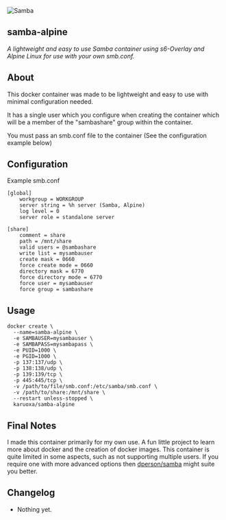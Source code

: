 ![Samba](https://upload.wikimedia.org/wikipedia/commons/thumb/d/db/Samba_logo_2010.svg/640px-Samba_logo_2010.svg.png)
## samba-alpine
*A lightweight and easy to use Samba container using s6-Overlay and Alpine Linux for use with your own smb.conf.*


## About
This docker container was made to be lightweight and easy to use with minimal configuration needed.

It has a single user which you configure when creating the container which will be a member of the "sambashare" group within the container.

You must pass an smb.conf file to the container (See the configuration example below)


## Configuration

Example smb.conf

    [global]
        workgroup = WORKGROUP
        server string = %h server (Samba, Alpine)
        log level = 0
        server role = standalone server
    
    [share]
        comment = share
        path = /mnt/share
        valid users = @sambashare
        write list = mysambauser
        create mask = 0660
        force create mode = 0660
        directory mask = 6770
        force directory mode = 6770
        force user = mysambauser
        force group = sambashare


## Usage

    docker create \
      --name=samba-alpine \
      -e SAMBAUSER=mysambauser \
      -e SAMBAPASS=mysambapass \
      -e PUID=1000 \
      -e PGID=1000 \
      -p 137:137/udp \
      -p 138:138/udp \
      -p 139:139/tcp \
      -p 445:445/tcp \
      -v /path/to/file/smb.conf:/etc/samba/smb.conf \
      -v /path/to/share:/mnt/share \
      --restart unless-stopped \
      karuoxa/samba-alpine


## Final Notes
I made this container primarily for my own use. A fun little project to learn more about docker and the creation of docker images.
This container is quite limited in some aspects, such as not supporting multiple users.
If you require one with more advanced options then [dperson/samba](https://hub.docker.com/r/dperson/samba) might suite you better.


## Changelog

 - Nothing yet.
